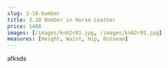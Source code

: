 ```yaml
---
slug: 3-10-bomber
title: 3.10 Bomber in Horse Leather
price: 1400
images: [/images/kn02r01.jpg, /images/kn02r01.jpg]
measures: [Height, Waist, Hip, Outseam]
---
```

afksds